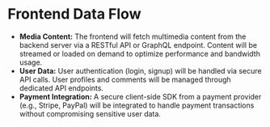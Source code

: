 # Frontend Data Flow

* **Media Content:** The frontend will fetch multimedia content from the backend server via a RESTful API or GraphQL endpoint. Content will be streamed or loaded on demand to optimize performance and bandwidth usage.
* **User Data:** User authentication (login, signup) will be handled via secure API calls. User profiles and comments will be managed through dedicated API endpoints.
* **Payment Integration:** A secure client-side SDK from a payment provider (e.g., Stripe, PayPal) will be integrated to handle payment transactions without compromising sensitive user data.
